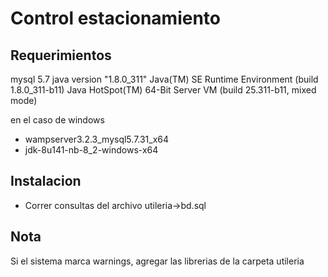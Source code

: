 # Control estacionamiento

## Requerimientos

mysql 5.7
java version "1.8.0_311"
Java(TM) SE Runtime Environment (build 1.8.0_311-b11)
Java HotSpot(TM) 64-Bit Server VM (build 25.311-b11, mixed mode)

en el caso de windows
- wampserver3.2.3_mysql5.7.31_x64
- jdk-8u141-nb-8_2-windows-x64

## Instalacion

- Correr consultas del archivo utileria->bd.sql

## Nota

Si el sistema marca warnings, agregar las librerias de la carpeta utileria
